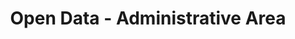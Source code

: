 ---
schema: default
title: Open Data - Administrative Area
organization: Argyll and Bute Council
notes: >-
    Administrative Areas used by Argyll and Bute Council for administering services. The council area is divided into four administrative areas:Bute and CowalHelensburgh and LomondMid Argyll, Kintyre and the IslandsOban, Lorn and the Isles
resources:
  - name: Open Data - Administrative Area FEATURE LAYER
  - url: >-
      
  - format: FEATURE LAYER
license: 
category:

  - Boundary
  - Electoral
maintainer: Argyll and Bute Council
maintainer_email: someone@example.com
---